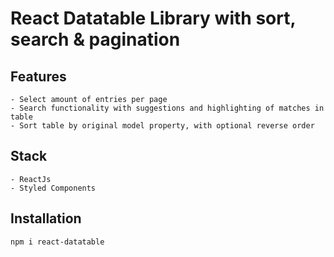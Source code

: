 # React Datatable Library with sort, search & pagination
## Features
    - Select amount of entries per page
    - Search functionality with suggestions and highlighting of matches in table
    - Sort table by original model property, with optional reverse order

## Stack
    - ReactJs
    - Styled Components

## Installation
`npm i react-datatable`




